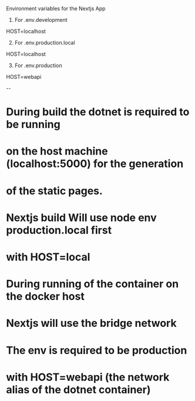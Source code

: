 Environment variables for the Nextjs App

1) For .env.development

HOST=localhost

2) For .env.production.local

HOST=localhost

3) For .env.production

HOST=webapi

--

# During build the dotnet is required to be running 
# on the host machine (localhost:5000) for the generation 
# of the static pages.
# Nextjs build Will use node env production.local first
# with HOST=local

# During running of the container on the docker host 
# Nextjs will use the bridge network
# The env is required to be production
# with HOST=webapi (the network alias of the dotnet container)